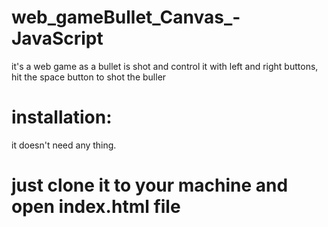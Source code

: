 # web_gameBullet_Canvas_-JavaScript
it's a web game as a bullet is shot and control it with left and right buttons, hit the space button to shot the buller


# installation:

it doesn't need any thing.

# just clone it to your machine and open index.html file
